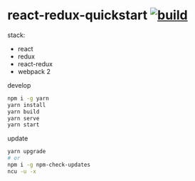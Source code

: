 # react-redux-quickstart [![build](https://travis-ci.org/daggerok/angular4.svg?branch=webpack)](https://travis-ci.org/daggerok/angular4)

stack:
- react
- redux
- react-redux
- webpack 2

develop

```bash
npm i -g yarn
yarn install
yarn build
yarn serve
yarn start
```

update

```bash
yarn upgrade
# or
npm i -g npm-check-updates
ncu -u -x
```
